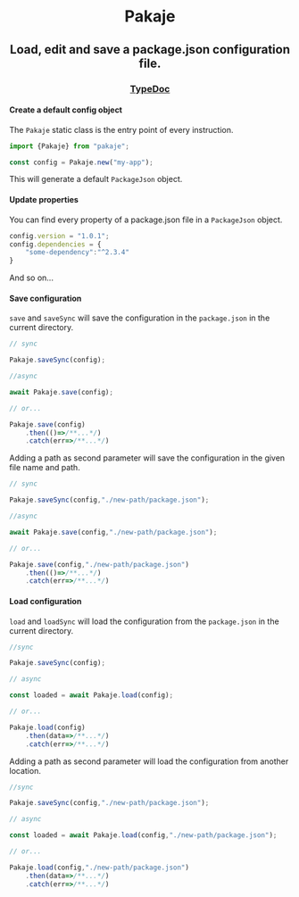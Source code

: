 
<h1 align="center">Pakaje</h1>

<h2 align="center">Load, edit and save a package.json configuration file.</h2>

<h3 align="center"><a href="https://vivienld.github.io/pakaje">TypeDoc</a></h3>

#### Create a default config object

The `Pakaje` static class is the entry point of every instruction. 

```typescript
import {Pakaje} from "pakaje";

const config = Pakaje.new("my-app");
```

This will generate a default `PackageJson` object.

#### Update properties

You can find every property of a package.json file in a `PackageJson` object.

```typescript
config.version = "1.0.1";
config.dependencies = {
    "some-dependency":"^2.3.4"
}
```

And so on...

#### Save configuration

`save` and `saveSync` will save the configuration in the `package.json` in the current directory.

```typescript
// sync 

Pakaje.saveSync(config);

//async

await Pakaje.save(config);

// or...

Pakaje.save(config)
    .then(()=>/**...*/)
    .catch(err=>/**...*/)
```

Adding a path as second parameter will save the configuration in the given file name and path.

```typescript
// sync 

Pakaje.saveSync(config,"./new-path/package.json");

//async

await Pakaje.save(config,"./new-path/package.json");

// or...

Pakaje.save(config,"./new-path/package.json")
    .then(()=>/**...*/)
    .catch(err=>/**...*/)
```

#### Load configuration

`load` and `loadSync` will load the configuration from the `package.json` in the current directory.

```typescript
//sync

Pakaje.saveSync(config);

// async

const loaded = await Pakaje.load(config);

// or...

Pakaje.load(config)
    .then(data=>/**...*/)
    .catch(err=>/**...*/)
```

Adding a path as second parameter will load the configuration from another location.

```typescript
//sync

Pakaje.saveSync(config,"./new-path/package.json");

// async

const loaded = await Pakaje.load(config,"./new-path/package.json");

// or...

Pakaje.load(config,"./new-path/package.json")
    .then(data=>/**...*/)
    .catch(err=>/**...*/)
```
